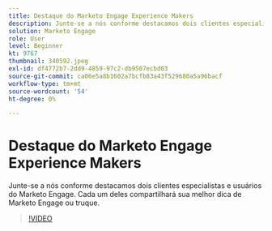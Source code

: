 ```yaml
---
title: Destaque do Marketo Engage Experience Makers
description: Junte-se a nós conforme destacamos dois clientes especialistas e usuários do Marketo Engage. Cada um deles compartilhará sua melhor dica de Marketo Engage ou truque.
solution: Marketo Engage
role: User
level: Beginner
kt: 9767
thumbnail: 340592.jpeg
exl-id: df4772b7-2dd9-4859-97c2-db9507ecbd03
source-git-commit: ca06e5a8b1602a7bcfb83a43f529680a5a96bacf
workflow-type: tm+mt
source-wordcount: '54'
ht-degree: 0%

---
```


# Destaque do Marketo Engage Experience Makers

Junte-se a nós conforme destacamos dois clientes especialistas e usuários do Marketo Engage. Cada um deles compartilhará sua melhor dica de Marketo Engage ou truque.

>[!VIDEO](https://video.tv.adobe.com/v/340592/?quality=12&learn=on)
